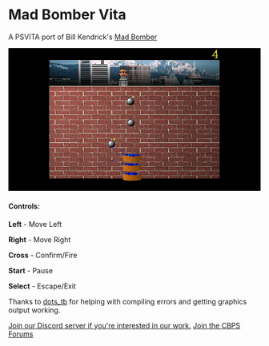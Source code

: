 # Mad Bomber Vita


A PSVITA port of Bill Kendrick's [Mad Bomber](http://www.newbreedsoftware.com/madbomber/)

![Mad Bomber](https://raw.githubusercontent.com/SonicMastr/Mad-Bomber-Vita/master/screenshots/1.png)

#### Controls:
**Left** - Move Left

**Right** - Move Right

**Cross** - Confirm/Fire

**Start** - Pause

**Select** - Escape/Exit


Thanks to [dots_tb](https://github.com/dots-tb) for helping with compiling errors and getting graphics output working.

[Join our Discord server if you're interested in our work.](http://discord.cbps.xyz)
[Join the CBPS Forums](https://forum.devchroma.nl/index.php)

